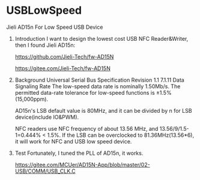 # USBLowSpeed
Jieli AD15n For Low Speed USB Device 

1. Introduction
I want to design the lowest cost USB NFC Reader&Writer, then I found Jieli AD15n:

      https://github.com/Jieli-Tech/fw-AD15N

      https://gitee.com/Jieli-Tech/fw-AD15N

2. Background
Universal Serial Bus Specification Revision 1.1
7.1.11 Data Signaling Rate
The low-speed data rate is nominally 1.50Mb/s. The permitted data-rate tolerance for low-speed functions is ±1.5% (15,000ppm).

      AD15n's LSB default value is 80MHz, and it can be divided by n for LSB device(include IO&PWM).

      NFC readers use NFC frequency of about 13.56 MHz, and 13.56/9/1.5-1=0.444% < 1.5%.
      If the LSB can be overclocked to 81.36MHz(13.56*6), it will work for NFC and USB low speed device.

3. Test
Fortunately, I tuned the PLL of AD15n, it works.

      https://gitee.com/MCUer/AD15N-App/blob/master/02-USB/COMM/USB_CLK.C
